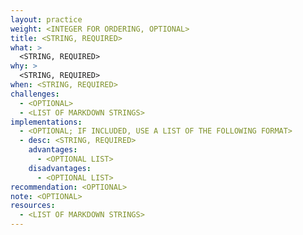 ```yaml
---
layout: practice
weight: <INTEGER FOR ORDERING, OPTIONAL>
title: <STRING, REQUIRED>
what: >
  <STRING, REQUIRED>
why: >
  <STRING, REQUIRED>
when: <STRING, REQUIRED>
challenges:
  - <OPTIONAL>
  - <LIST OF MARKDOWN STRINGS>
implementations:
  - <OPTIONAL; IF INCLUDED, USE A LIST OF THE FOLLOWING FORMAT>
  - desc: <STRING, REQUIRED>
    advantages:
      - <OPTIONAL LIST>
    disadvantages:
      - <OPTIONAL LIST>
recommendation: <OPTIONAL>
note: <OPTIONAL>
resources:
  - <LIST OF MARKDOWN STRINGS>
---
```

<ADDITIONAL CONTENT HERE>
